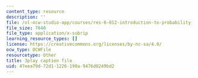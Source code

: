 ```yaml
---
content_type: resource
description: ''
file: /ol-ocw-studio-app/courses/res-6-012-introduction-to-probability-spring-2018/47eea79d72d11226190a9476d0249bd2_eV0kTm1h7mQ.srt
file_size: 7640
file_type: application/x-subrip
learning_resource_types: []
license: https://creativecommons.org/licenses/by-nc-sa/4.0/
ocw_type: OCWFile
resourcetype: Other
title: 3play caption file
uid: 47eea79d-72d1-1226-190a-9476d0249bd2
---
```

